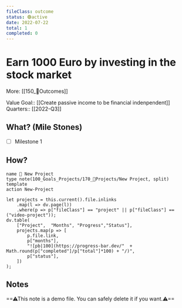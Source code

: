 ```yaml
---
fileClass: outcome  
status: 🟢active
date: 2022-07-22  
total: 1
completed: 0
---
```


# Earn 1000 Euro by investing in the stock market
More: [[150_🎯Outcomes]]

Value Goal:: [[Create passive income to be financial indenpendent]]
Quarters:: [[2022-Q3]]  

## What? (Mile Stones)
- [ ] Milestone 1

## How?
```button
name 💎 New Project
type note(100_Goals_Projects/170_💎Projects/New Project, split) template
action New-Project
```
```dataviewjs
let projects = this.current().file.inlinks
	.map(l => dv.page(l))
    .where(p => p["fileClass"] == "project" || p["fileClass"] == ("video-project"));
dv.table(
    ["Project",  "Months", "Progress","Status"],
    projects.map(p => [
        p.file.link,
        p["months"],
        "![pb|100](https://progress-bar.dev/"  + Math.round(p["completed"]/p["total"]*100) + "/)",
        p["status"],
    ])
);
```

## Notes
==⚠This note is a demo file. You can safely delete it if you want.⚠==
